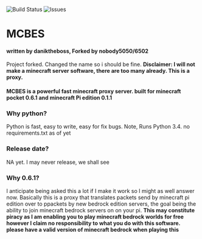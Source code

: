 ![Build Status](https://travis-ci.com/nobody5050/MCBES.svg?branch=development) ![Issues](https://img.shields.io/github/issues/nobody5050/mcbes)
# MCBES
#### written by daniktheboss, Forked by nobody5050/6502

Project forked. Changed the name so i should be fine. 
**Disclaimer: I will not make a minecraft server software, there are too many already. This is a proxy.**

#### MCBES is a powerful fast minecraft proxy server. built for minecraft pocket 0.6.1 and minecraft Pi edition 0.1.1

### Why python?
Python is fast, easy to write, easy for fix bugs. Note, Runs Python 3.4. no requirements.txt as of yet

### Release date?
NA yet. I may never release, we shall see

### Why 0.6.1?
I anticipate being asked this a lot if I make it work so I might as well answer now. Basically this is a proxy that translates
packets send by minecraft pi edition over to ppackets by new bedrock edition servers, the goal being the ability to join
minecraft bedrock servers on on your pi. **This may constitute piracy as I am enabling you to play minecraft bedrock worlds
for free however I claim no responsibility to what you do with this software. please have a valid version of minecraft bedrock
when playing this**
